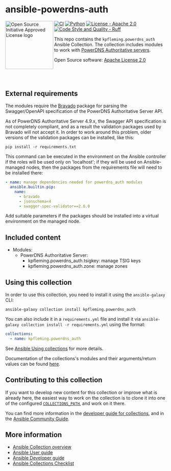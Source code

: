 # ansible-powerdns-auth

<a href="https://opensource.org"><img height="150" align="left" src="https://opensource.org/files/OSIApprovedCropped.png" alt="Open Source Initiative Approved License logo"></a>
[![CI](https://github.com/kpfleming/ansible-powerdns-auth/workflows/CI/badge.svg)](https://github.com/kpfleming/ansible-powerdns-auth/actions?query=workflow%3ACI)
[![Python](https://img.shields.io/badge/python-3.8+-blue.svg)](https://www.python.org/downloads/release/python-3812/)
[![License - Apache 2.0](https://img.shields.io/badge/License-Apache%202.0-9400d3.svg)](https://spdx.org/licenses/Apache-2.0.html)
[![Code Style and Quality - Ruff](https://img.shields.io/badge/Code%20Quality-Ruff-red.svg)](https://github.com/astral-sh/ruff)

This repo contains the `kpfleming.powerdns_auth` Ansible
Collection. The collection includes modules to work with [PowerDNS
Authoritative servers][2].

Open Source software: [Apache License 2.0][3]

## &nbsp;

## External requirements

The modules require the [Bravado][4] package for parsing the
Swagger/OpenAPI specification of the PowerDNS Authoritative Server
API.

As of PowerDNS Authoritative Server 4.9.x, the Swagger API
specification is not completely compliant, and as a result the
validation packages used by Bravado will not accept it. In order to
work around this problem, older versions of the validation packages
can be installed, like this:

```shell
pip install -r requirements.txt
```

This command can be executed in the environment on the Ansible
controller if the roles will be used only on 'localhost'; if they will
be used on Ansible-managed nodes, then the packages from the
requirements file will need to be installed there:

```yaml
- name: manage dependencies needed for powerdns_auth modules
  ansible.builtin.pip:
    name:
      - bravado
      - jsonschema<4
      - swagger-spec-validator==2.6.0
```

Add suitable parameters if the packages should be installed into a
virtual environment on the managed node.

## Included content

* Modules:
  * PowerDNS Authoritative Server:
    - kpfleming.powerdns_auth.tsigkey: manage TSIG keys
    - kpfleming.powerdns_auth.zone: manage zones

## Using this collection

In order to use this collection, you need to install it using the
`ansible-galaxy` CLI:

    ansible-galaxy collection install kpfleming.powerdns_auth

You can also include it in a `requirements.yml` file and install it
via `ansible-galaxy collection install -r requirements.yml` using the
format:

```yaml
collections:
  - name: kpfleming.powerdns_auth
```

See [Ansible Using collections][5] for more details.

Documentation of the collections's modules and their arguments/return
values can be found [here][1].

## Contributing to this collection

If you want to develop new content for this collection or improve what
is already here, the easiest way to work on the collection is to clone
it into one of the configured [`COLLECTIONS_PATH`][6], and work on it
there.

You can find more information in the [developer guide for
collections][7], and in the [Ansible Community Guide][8].

## More information

- [Ansible Collection overview](https://github.com/ansible-collections/overview)
- [Ansible User guide](https://docs.ansible.com/ansible/latest/user_guide/index.html)
- [Ansible Developer guide](https://docs.ansible.com/ansible/latest/dev_guide/index.html)
- [Ansible Collections Checklist](https://github.com/ansible-collections/overview/blob/master/collection_requirements.rst)

[1]: https://kpfleming.github.io/ansible-powerdns-auth
[2]: https://www.powerdns.com/auth.html
[3]: https://spdx.org/licenses/Apache-2.0.html
[4]: https://pypi.org/project/bravado/
[5]: https://docs.ansible.com/ansible/latest/user_guide/collections_using.html
[6]: https://docs.ansible.com/ansible/latest/reference_appendices/config.html#collections-paths
[7]: https://docs.ansible.com/ansible/devel/dev_guide/developing_collections.html#contributing-to-collections
[8]: https://docs.ansible.com/ansible/latest/community/index.html
